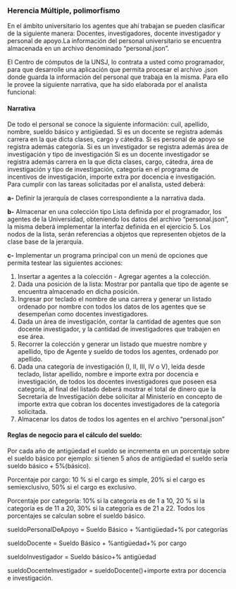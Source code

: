 ### Herencia Múltiple, polimorfismo

En el ámbito universitario los agentes que ahí trabajan se pueden clasificar de la
siguiente manera: Docentes, investigadores, docente investigador y personal de
apoyo.La información del personal universitario se encuentra almacenada en un archivo
denominado “personal.json”.

El Centro de cómputos de la UNSJ, lo contrata a usted como programador, para que
desarrolle una aplicación que permita procesar el archivo .json donde guarda la
información del personal que trabaja en la misma. Para ello le provee la siguiente
narrativa, que ha sido elaborada por el analista funcional:

#### Narrativa
De todo el personal se conoce la siguiente información: cuil, apellido, nombre, sueldo
básico y antigüedad.
Si es un docente se registra además carrera en la que dicta clases, cargo y cátedra.
Si es personal de apoyo se registra además categoría.
Si es un investigador se registra además área de investigación y tipo de
investigación
Si es un docente investigador se registra además carrera en la que dicta clases,
cargo, cátedra, área de investigación y tipo de investigación, categoría en el
programa de incentivos de investigación, importe extra por docencia e investigación.
Para cumplir con las tareas solicitadas por el analista, usted deberá:

**a-** Definir la jerarquía de clases correspondiente a la narrativa dada.

**b-** Almacenar en una colección tipo Lista definida por el programador, los agentes de
la Universidad, obteniendo los datos del archivo “personal.json”, la misma deberá
implementar la interfaz definida en el ejercicio 5. Los nodos de la lista, serán
referencias a objetos que representen objetos de la clase base de la jerarquía.

**c-** Implementar un programa principal con un menú de opciones que permita testear
las siguientes acciones:

1. Insertar a agentes a la colección - Agregar agentes a la colección.
2. Dada una posición de la lista: Mostrar por pantalla que tipo de agente
se encuentra almacenado en dicha posición.
3. Ingresar por teclado el nombre de una carrera y generar un listado
ordenado por nombre con todos los datos de los agentes que se
desempeñan como docentes investigadores.
4. Dada un área de investigación, contar la cantidad de agentes que son
docente investigador, y la cantidad de investigadores que trabajen en
ese área.
5. Recorrer la colección y generar un listado que muestre nombre y
apellido, tipo de Agente y sueldo de todos los agentes, ordenado
por apellido.
6. Dada una categoría de investigación (I, II, III, IV o V), leída desde
teclado, listar apellido, nombre e importe extra por docencia e
investigación, de todos los docentes investigadores que poseen esa
categoría, al final del listado deberá mostrar el total de dinero que la
Secretaría de Investigación debe solicitar al Ministerio en concepto de
importe extra que cobran los docentes investigadores de la categoría
solicitada.
7. Almacenar los datos de todos los agentes en el archivo
“personal.json”

#### Reglas de negocio para el cálculo del sueldo:

Por cada año de antigüedad el sueldo se incrementa en un porcentaje sobre el
sueldo básico por ejemplo: si tienen 5 años de antigüedad el sueldo sería sueldo
básico + 5%(básico).

Porcentaje por cargo: 10 % si el cargo es simple, 20% si el cargo es semiexclusivo,
50% si el cargo es exclusivo.

Porcentaje por categoría: 10% si la categoría es de 1 a 10, 20 % si la
categoría es de 11 a 20, 30% si la categoría es de 21 a 22.
Todos los porcentajes se calculan sobre el sueldo básico.

sueldoPersonalDeApoyo = Sueldo Básico + %antigüedad+% por categorías

sueldoDocente = Sueldo Básico + %antigüedad+% por cargo

sueldoInvestigador = Sueldo básico+% antigüedad

sueldoDocenteInvestigador = sueldoDocente()+importe extra por docencia e
investigación.